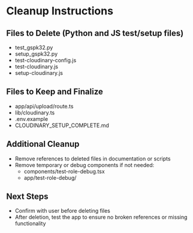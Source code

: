 # Cleanup Instructions

## Files to Delete (Python and JS test/setup files)
- test_gspk32.py
- setup_gspk32.py
- test-cloudinary-config.js
- test-cloudinary.js
- setup-cloudinary.js

## Files to Keep and Finalize
- app/api/upload/route.ts
- lib/cloudinary.ts
- .env.example
- CLOUDINARY_SETUP_COMPLETE.md

## Additional Cleanup
- Remove references to deleted files in documentation or scripts
- Remove temporary or debug components if not needed:
  - components/test-role-debug.tsx
  - app/test-role-debug/

## Next Steps
- Confirm with user before deleting files
- After deletion, test the app to ensure no broken references or missing functionality
